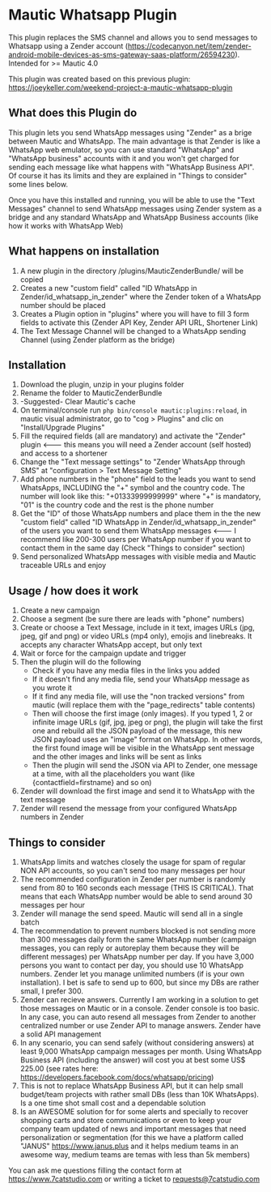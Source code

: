 # Mautic Whatsapp Plugin
This plugin replaces the SMS channel and allows you to send messages to Whatsapp
using a Zender account (https://codecanyon.net/item/zender-android-mobile-devices-as-sms-gateway-saas-platform/26594230).
Intended for >= Mautic 4.0

This plugin was created based on this previous plugin:
https://joeykeller.com/weekend-project-a-mautic-whatsapp-plugin

## What does this Plugin do
This plugin lets you send WhatsApp messages using "Zender" as a brige between Mautic and WhatsApp. The main advantage is that Zender is like a WhatsApp web emulator,
so you can use standard "WhatsApp" and "WhatsApp business" accounts with it and you won't get charged for sending each message like what happens with "WhatsApp Business API".
Of course it has its limits and they are explained in "Things to consider" some lines below.

Once you have this installed and running, you will be able to use the "Text Messages" channel to send WhatsApp messages using Zender system as a bridge and any standard WhatsApp and WhatsApp Business accounts (like how it works with WhatsApp Web)

## What happens on installation
1. A new plugin in the directory /plugins/MauticZenderBundle/ will be copied
2. Creates a new "custom field" called "ID WhatsApp in Zender/id_whatsapp_in_zender" where the Zender token of a WhatsApp number should be placed
3. Creates a Plugin option in "plugins" where you will have to fill 3 form fields to activate this (Zender API Key, Zender API URL, Shortener Link)
4. The Text Message Channel will be changed to a WhatsApp sending Channel (using Zender platform as the bridge)

## Installation
1. Download the plugin, unzip in your plugins folder
2. Rename the folder to MauticZenderBundle
3. -Suggested- Clear Mautic's cache
3. On terminal/console run `php bin/console mautic:plugins:reload`, in mautic visual administrator, go to "cog > Plugins" and clic on "Install/Upgrade Plugins"
4. Fill the required fields (all are mandatory) and activate the "Zender" plugin <--- this means you will need a Zender account (self hosted) and access to a shortener
5. Change the "Text message settings" to "Zender WhatsApp through SMS" at "configuration > Text Message Setting"
6. Add phone numbers in the "phone" field to the leads you want to send WhatsApps, INCLUDING the "+" symbol and the country code. The number will look like this: "+01333999999999" where "+" is mandatory, "01" is the country code and the rest is the phone number
7. Get the "ID" of those WhatsApp numbers and place them in the the new "custom field" called "ID WhatsApp in Zender/id_whatsapp_in_zender" of the users you want to send them WhatsApp messages <--- I recommend like 200-300 users per WhatsApp number
   if you want to contact them in the same day (Check "Things to consider" section)
8. Send personalized WhatsApp messages with visible media and Mautic traceable URLs and enjoy

## Usage / how does it work
1. Create a new campaign
2. Choose a segment (be sure there are leads with "phone" numbers)
3. Create or choose a Text Message, include in it text, images URLs (jpg, jpeg, gif and png) or video URLs (mp4 only), emojis and linebreaks. It accepts any character WhatsApp accept, but only text
4. Wait or force for the campaign update and trigger
5. Then the plugin will do the following
   - Check if you have any media files in the links you added
   - If it doesn't find any media file, send your WhatsApp message as you wrote it
   - If it find any media file, will use the "non tracked versions" from mautic (will replace them with the "page_redirects" table contents)
   - Then will choose the first image (only images). If you typed 1, 2 or infinite image URLs (gif, jpg, jpeg or png), the plugin will take the first one and rebuild all the JSON payload of the message, this new JSON payload uses an "image" format on
     WhatsApp. In other words, the first found image will be visible in the WhatsApp sent message and the other images and links will be sent as links
   - Then the plugin will send the JSON via API to Zender, one message at a time, with all the placeholders you want (like {contactfield=firstname} and so on)
6. Zender will download the first image and send it to WhatsApp with the text message
7. Zender will resend the message from your configured WhatsApp numbers in Zender


## Things to consider
1. WhatsApp limits and watches closely the usage for spam of regular NON API accounts, so you can't send too many messages per hour
2. The recommended configuration in Zender per number is randomly send from 80 to 160 seconds each message (THIS IS CRITICAL). That means that each WhatsApp number would be able to send around 30 messages per hour
3. Zender will manage the send speed. Mautic will send all in a single batch
4. The recommendation to prevent numbers blocked is not sending more than 300 messages daily form the same WhatsApp number (campaign messages, you can reply or autoreplay them because they will be different messages) per WhatsApp number per day.
   If you have 3,000 persons you want to contact per day, you should use 10 WhatsApp numbers. Zender let you manage unlimited numbers (if is your own installation). I bet is safe to send up to 600, but since my DBs are rather small, I prefer 300.
5. Zender can recieve answers. Currently I am working in a solution to get those messages on Mautic or in a console. Zender console is too basic. In any case, you can auto resend all messages from Zender to another centralized number or use Zender
   API to manage answers. Zender have a solid API management
6. In any scenario, you can send safely (without considering answers) at least 9,000 WhatsApp campaign messages per month. Using WhatsApp Business API (including the answer) will cost you at best some US$ 225.00
   (see rates here: https://developers.facebook.com/docs/whatsapp/pricing)
7. This is not to replace WhatsApp Business API, but it can help small budget/team projects with rather small DBs (less than 10K WhatsApps). Is a one time shot small cost and a dependable solution
8. Is an AWESOME solution for for some alerts and specially to recover shopping carts and store communications or even to keep your company team updated of news and important messages that need personalization or segmentation (for this we have a
   platform called "JANUS" https://www.janus.plus and it helps medium teams in an awesome way, medium teams are temas with less than 5k members)

You can ask me questions filling the contact form at https://www.7catstudio.com or writing a ticket to requests@7catstudio.com
